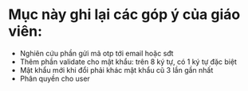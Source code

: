 # Mục này ghi lại các góp ý của giáo viên:
- Nghiên cứu phần gửi mã otp tới email hoặc sđt
- Thêm phần validate cho mật khẩu: trên 8 ký tự, có 1 ký tự đặc biệt
- Mật khẩu mới khi đổi phải khác mật khẩu cũ 3 lần gần nhất
- Phân quyền cho user